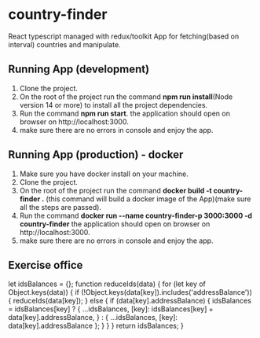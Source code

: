 # country-finder
React typescript managed with redux/toolkit App for fetching(based on interval) countries and manipulate.

## Running App (development) 

1. Clone the project. 
2. On the root of the project run the command **npm run install**(Node version 14 or more) to install all the project dependencies.
3. Run the command **npm run start**. the application should open on browser on http://localhost:3000. 
4. make sure there are no errors in console and enjoy the app.

## Running App (production) - docker

1. Make sure you have docker install on your machine. 
2. Clone the project.
3. On the root of the project run the command **docker build -t country-finder .**  (this command will build a docker image of the App)(make sure all the steps are passed).
4. Run the command **docker run  --name country-finder-p 3000:3000 -d  country-finder** the application should open on browser on http://localhost:3000.
5. make sure there are no errors in console and enjoy the app.


## Exercise office

let idsBalances = {};
function reduceIds(data) {
  for (let key of Object.keys(data)) {
    if (!Object.keys(data[key]).includes('addressBalance')) {
      reduceIds(data[key]);
    } else {
      if (data[key].addressBalance) {
        idsBalances = idsBalances[key]
          ? {
              ...idsBalances,
              [key]: idsBalances[key] + data[key].addressBalance,
            }
          : { ...idsBalances, [key]: data[key].addressBalance };
      }
    }
  }
  return idsBalances;
}


